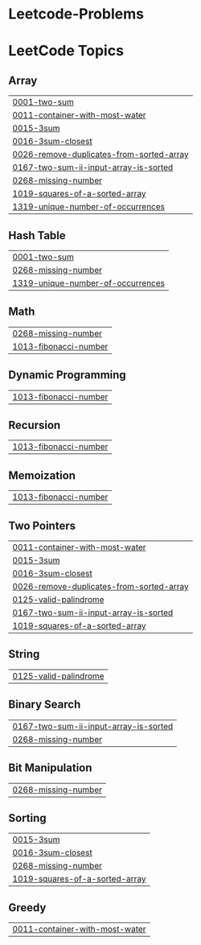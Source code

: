 # Leetcode-Problems
<!---LeetCode Topics Start-->
# LeetCode Topics
## Array
|  |
| ------- |
| [0001-two-sum](https://github.com/SwarupanandDeshmukh/Leetcode-Problems/tree/master/0001-two-sum) |
| [0011-container-with-most-water](https://github.com/SwarupanandDeshmukh/Leetcode-Problems/tree/master/0011-container-with-most-water) |
| [0015-3sum](https://github.com/SwarupanandDeshmukh/Leetcode-Problems/tree/master/0015-3sum) |
| [0016-3sum-closest](https://github.com/SwarupanandDeshmukh/Leetcode-Problems/tree/master/0016-3sum-closest) |
| [0026-remove-duplicates-from-sorted-array](https://github.com/SwarupanandDeshmukh/Leetcode-Problems/tree/master/0026-remove-duplicates-from-sorted-array) |
| [0167-two-sum-ii-input-array-is-sorted](https://github.com/SwarupanandDeshmukh/Leetcode-Problems/tree/master/0167-two-sum-ii-input-array-is-sorted) |
| [0268-missing-number](https://github.com/SwarupanandDeshmukh/Leetcode-Problems/tree/master/0268-missing-number) |
| [1019-squares-of-a-sorted-array](https://github.com/SwarupanandDeshmukh/Leetcode-Problems/tree/master/1019-squares-of-a-sorted-array) |
| [1319-unique-number-of-occurrences](https://github.com/SwarupanandDeshmukh/Leetcode-Problems/tree/master/1319-unique-number-of-occurrences) |
## Hash Table
|  |
| ------- |
| [0001-two-sum](https://github.com/SwarupanandDeshmukh/Leetcode-Problems/tree/master/0001-two-sum) |
| [0268-missing-number](https://github.com/SwarupanandDeshmukh/Leetcode-Problems/tree/master/0268-missing-number) |
| [1319-unique-number-of-occurrences](https://github.com/SwarupanandDeshmukh/Leetcode-Problems/tree/master/1319-unique-number-of-occurrences) |
## Math
|  |
| ------- |
| [0268-missing-number](https://github.com/SwarupanandDeshmukh/Leetcode-Problems/tree/master/0268-missing-number) |
| [1013-fibonacci-number](https://github.com/SwarupanandDeshmukh/Leetcode-Problems/tree/master/1013-fibonacci-number) |
## Dynamic Programming
|  |
| ------- |
| [1013-fibonacci-number](https://github.com/SwarupanandDeshmukh/Leetcode-Problems/tree/master/1013-fibonacci-number) |
## Recursion
|  |
| ------- |
| [1013-fibonacci-number](https://github.com/SwarupanandDeshmukh/Leetcode-Problems/tree/master/1013-fibonacci-number) |
## Memoization
|  |
| ------- |
| [1013-fibonacci-number](https://github.com/SwarupanandDeshmukh/Leetcode-Problems/tree/master/1013-fibonacci-number) |
## Two Pointers
|  |
| ------- |
| [0011-container-with-most-water](https://github.com/SwarupanandDeshmukh/Leetcode-Problems/tree/master/0011-container-with-most-water) |
| [0015-3sum](https://github.com/SwarupanandDeshmukh/Leetcode-Problems/tree/master/0015-3sum) |
| [0016-3sum-closest](https://github.com/SwarupanandDeshmukh/Leetcode-Problems/tree/master/0016-3sum-closest) |
| [0026-remove-duplicates-from-sorted-array](https://github.com/SwarupanandDeshmukh/Leetcode-Problems/tree/master/0026-remove-duplicates-from-sorted-array) |
| [0125-valid-palindrome](https://github.com/SwarupanandDeshmukh/Leetcode-Problems/tree/master/0125-valid-palindrome) |
| [0167-two-sum-ii-input-array-is-sorted](https://github.com/SwarupanandDeshmukh/Leetcode-Problems/tree/master/0167-two-sum-ii-input-array-is-sorted) |
| [1019-squares-of-a-sorted-array](https://github.com/SwarupanandDeshmukh/Leetcode-Problems/tree/master/1019-squares-of-a-sorted-array) |
## String
|  |
| ------- |
| [0125-valid-palindrome](https://github.com/SwarupanandDeshmukh/Leetcode-Problems/tree/master/0125-valid-palindrome) |
## Binary Search
|  |
| ------- |
| [0167-two-sum-ii-input-array-is-sorted](https://github.com/SwarupanandDeshmukh/Leetcode-Problems/tree/master/0167-two-sum-ii-input-array-is-sorted) |
| [0268-missing-number](https://github.com/SwarupanandDeshmukh/Leetcode-Problems/tree/master/0268-missing-number) |
## Bit Manipulation
|  |
| ------- |
| [0268-missing-number](https://github.com/SwarupanandDeshmukh/Leetcode-Problems/tree/master/0268-missing-number) |
## Sorting
|  |
| ------- |
| [0015-3sum](https://github.com/SwarupanandDeshmukh/Leetcode-Problems/tree/master/0015-3sum) |
| [0016-3sum-closest](https://github.com/SwarupanandDeshmukh/Leetcode-Problems/tree/master/0016-3sum-closest) |
| [0268-missing-number](https://github.com/SwarupanandDeshmukh/Leetcode-Problems/tree/master/0268-missing-number) |
| [1019-squares-of-a-sorted-array](https://github.com/SwarupanandDeshmukh/Leetcode-Problems/tree/master/1019-squares-of-a-sorted-array) |
## Greedy
|  |
| ------- |
| [0011-container-with-most-water](https://github.com/SwarupanandDeshmukh/Leetcode-Problems/tree/master/0011-container-with-most-water) |
<!---LeetCode Topics End-->